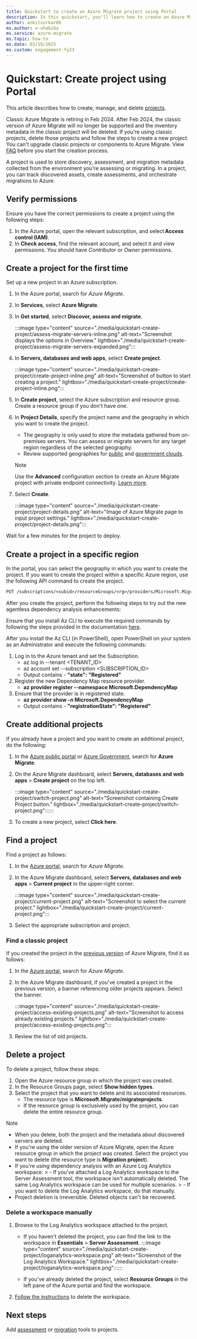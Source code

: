 ```yaml
---
title: Quickstart to create an Azure Migrate project using Portal
description: In this quickstart, you'll learn how to create an Azure Migrate project.
author: ankitsurkar06
ms.author: v-uhabiba
ms.service: azure-migrate
ms.topic: how-to
ms.date: 03/19/2025
ms.custom: engagement-fy23
---
```


# Quickstart: Create project using Portal

This article describes how to create, manage, and delete [projects](migrate-services-overview.md). 

Classic Azure Migrate is retiring in Feb 2024. After Feb 2024, the classic version of Azure Migrate will no longer be supported and the inventory metadata in the classic project will be deleted. If you're using classic projects, delete those projects and follow the steps to create a new project. You can't upgrade classic projects or components to Azure Migrate. View [FAQ](./resources-faq.md#i-have-a-project-with-the-previous-classic-experience-of-azure-migrate-how-do-i-start-using-the-new-version) before you start the creation process.

A project is used to store discovery, assessment, and migration metadata collected from the environment you're assessing or migrating. In a project, you can track discovered assets, create assessments, and orchestrate migrations to Azure.  

## Verify permissions

Ensure you have the correct permissions to create a project using the following steps:

1. In the Azure portal, open the relevant subscription, and select **Access control (IAM)**.
2. In **Check access**, find the relevant account, and select it and view permissions. You should have *Contributor* or *Owner* permissions. 

## Create a project for the first time

Set up a new project in an Azure subscription.

1. In the Azure portal, search for *Azure Migrate*.
2. In **Services**, select **Azure Migrate**.
3. In **Get started**, select **Discover, assess and migrate**.

    :::image type="content" source="./media/quickstart-create-project/assess-migrate-servers-inline.png" alt-text="Screenshot displays the options in Overview." lightbox="./media/quickstart-create-project/assess-migrate-servers-expanded.png":::

4. In **Servers, databases and web apps**, select **Create project**.

    :::image type="content" source="./media/quickstart-create-project/create-project-inline.png" alt-text="Screenshot of button to start creating a project." lightbox="./media/quickstart-create-project/create-project-inline.png":::

5. In **Create project**, select the Azure subscription and resource group. Create a resource group if you don't have one.
6. In **Project Details**, specify the project name and the geography in which you want to create the project.
    - The geography is only used to store the metadata gathered from on-premises servers. You can assess or migrate servers for any target region regardless of the selected geography. 
    - Review supported geographies for [public](supported-geographies.md#public-cloud) and [government clouds](supported-geographies.md#azure-government). 


    > [!Note]
    > Use the **Advanced** configuration section to create an Azure Migrate project with private endpoint connectivity. [Learn more](discover-and-assess-using-private-endpoints.md#create-a-project-with-private-endpoint-connectivity). 

7. Select **Create**.

     :::image type="content" source="./media/quickstart-create-project/project-details.png" alt-text="Image of Azure Migrate page to input project settings." lightbox="./media/quickstart-create-project/project-details.png":::


Wait for a few minutes for the project to deploy.

## Create a project in a specific region

In the portal, you can select the geography in which you want to create the project. If you want to create the project within a specific Azure region, use the following API command to create the  project.

```rest
PUT /subscriptions/<subid>/resourceGroups/<rg>/providers/Microsoft.Migrate/MigrateProjects/<mymigrateprojectname>?api-version=2018-09-01-preview "{location: 'centralus', properties: {}}"
```
After you create the project, perform the following steps to try out the new agentless dependency analysis enhancements: 

Ensure that you install Az CLI to execute the required commands by following the steps provided in the documentation [here](/cli/azure/install-azure-cli).

After you install the Az CLI (in PowerShell), open PowerShell on your system as an Administrator and execute the following commands:

1. Log in to the Azure tenant and set the Subscription.  
   - az log in --tenant <TENANT_ID>
   - az account set --subscription <SUBSCRIPTION_ID> 
   - Output contains - **"state": "Registered"**
1. Register the new Dependency Map resource provider.  
   - **az provider register --namespace Microsoft.DependencyMap**
1. Ensure that the provider is in registered state. 
    - **az provider show -n Microsoft.DependencyMap**
    - Output contains - **"registrationState": "Registered"**
 
## Create additional projects

If you already have a project and you want to create an additional project, do the following:  

1. In the [Azure public portal](https://portal.azure.com) or [Azure Government](https://portal.azure.us), search for **Azure Migrate**.
   
2. On the Azure Migrate dashboard, select **Servers, databases and web apps** > **Create project** on the top left.

    :::image type="content" source="./media/quickstart-create-project/switch-project.png" alt-text="Screenshot containing Create Project button." lightbox="./media/quickstart-create-project/switch-project.png"::::::

3. To create a new project, select **Click here**.


## Find a project

Find a project as follows:

1. In the [Azure portal](https://portal.azure.com), search for *Azure Migrate*.
2. In the Azure Migrate dashboard, select **Servers, databases and web apps** > **Current project** in the upper-right corner.

    :::image type="content" source="./media/quickstart-create-project/current-project.png" alt-text="Screenshot to select the current project." lightbox="./media/quickstart-create-project/current-project.png":::

3. Select the appropriate subscription and project.


### Find a classic project

If you created the project in the [previous version](migrate-services-overview.md) of Azure Migrate, find it as follows:

1. In the [Azure portal](https://portal.azure.com), search for *Azure Migrate*.
2. In the Azure Migrate dashboard, if you've created a project in the previous version, a banner referencing older projects appears. Select the banner.

    :::image type="content" source="./media/quickstart-create-project/access-existing-projects.png" alt-text="Screenshot to access already existing projects." lightbox="./media/quickstart-create-project/access-existing-projects.png":::

3. Review the list of old projects.


## Delete a project

To delete a project, follow these steps: 

1. Open the Azure resource group in which the project was created.
2. In the Resource Groups page, select **Show hidden types**.
3. Select the project that you want to delete and its associated resources.
    - The resource type is **Microsoft.Migrate/migrateprojects**.
    - If the resource group is exclusively used by the project, you can delete the entire resource group.

> [!NOTE]
> - When you delete, both the project and the metadata about discovered servers are deleted.
> - If you're using the older version of Azure Migrate, open the Azure resource group in which the project was created. Select the project you want to delete (the resource type is **Migration project**).
> - If you're using dependency analysis with an Azure Log Analytics workspace:
    > - If you've attached a Log Analytics workspace to the Server Assessment tool, the workspace isn't automatically deleted. The same Log Analytics workspace can be used for multiple scenarios.
    > - If you want to delete the Log Analytics workspace, do that manually.
> - Project deletion is irreversible. Deleted objects can't be recovered.

### Delete a workspace manually

1. Browse to the Log Analytics workspace attached to the project.

    - If you haven't deleted the project, you can find the link to the workspace in **Essentials** > **Server Assessment**.
    :::image type="content" source="./media/quickstart-create-project/loganalytics-workspace.png" alt-text="Screenshot of the Log Analytics Workspace." lightbox="./media/quickstart-create-project/loganalytics-workspace.png"::::::
       
    - If you've already deleted the project, select **Resource Groups** in the left pane of the Azure portal and find the workspace.
       
2. [Follow the instructions](/azure/azure-monitor/logs/delete-workspace) to delete the workspace.

## Next steps

Add [assessment](how-to-assess.md) or [migration](how-to-migrate.md) tools to projects.
